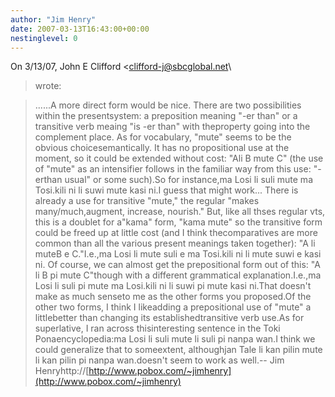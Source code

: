```yaml
---
author: "Jim Henry"
date: 2007-03-13T16:43:00+00:00
nestinglevel: 0
---
```

On 3/13/07, John E Clifford <[clifford-j@sbcglobal.net](mailto://clifford-j@sbcglobal.net)\
> wrote:

> ......A more
> direct form would be nice. There are two possibilities within the presentsystem: a preposition
> meaning "-er than" or a transitive verb meaing "is -er than" with theproperty going into the
> complement place. As for vocabulary, "mute" seems to be the obvious choicesemantically. It has
> no propositional use at the moment, so it could be extended without cost: "Ali B mute C" (the use
> of "mute" as an intensifier follows in the familiar way from this use: "-erthan usual" or some
> such).So for instance,ma Losi li suli mute ma Tosi.kili ni li suwi mute kasi ni.I guess that might work...
> There is already a use for transitive "mute," the regular "makes many/much,augment,
> increase, nourish." But, like all thses regular vts, this is a doublet for a"kama" form, "kama
> mute" so the transitive form could be freed up at little cost (and I think thecomparatives are
> more common than all the various present meanings taken together): "A li muteB e C."I.e.,ma Losi li mute suli e ma Tosi.kili ni li mute suwi e kasi ni.
>Of course,
> we can almost get the prepositional form out of this: "A li B pi mute C"though with a different
> grammatical explanation.I.e.,ma Losi li suli pi mute ma Losi.kili ni li suwi pi mute kasi ni.That doesn't make as much senseto me as the other forms you proposed.Of the other two forms, I think I likeadding a prepositional use of "mute" a littlebetter than changing its establishedtransitive verb use.As for superlative, I ran across thisinteresting sentence in the Toki Ponaencyclopedia:ma Losi li suli mute li suli pi nanpa wan.I think we could generalize that to someextent, althoughjan Tale li kan pilin mute li kan pilin pi nanpa wan.doesn't seem to work as well.--
Jim Henryhttp://[http://www.pobox.com/~jimhenry](http://www.pobox.com/~jimhenry)